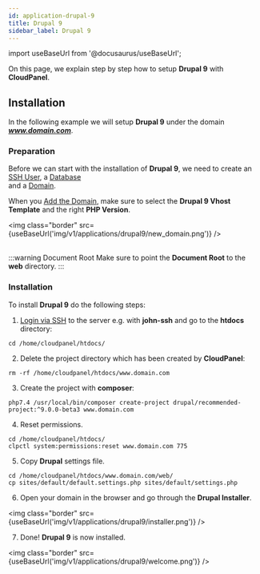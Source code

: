 ```yaml
---
id: application-drupal-9
title: Drupal 9
sidebar_label: Drupal 9
---
```


import useBaseUrl from '@docusaurus/useBaseUrl';

On this page, we explain step by step how to setup **Drupal 9** with **CloudPanel**.

## Installation

In the following example we will setup **Drupal 9** under the domain ***www.domain.com***.

### Preparation

Before we can start with the installation of **Drupal 9**, we need to create an [SSH User](users#adding-a-user), a [Database](databases#adding-a-database) <br />
and a [Domain](domains#adding-a-domain).

When you [Add the Domain](domains#adding-a-domain), make sure to select the **Drupal 9 Vhost Template** and the right **PHP Version**.

<img class="border" src={useBaseUrl('img/v1/applications/drupal9/new_domain.png')} /> <br /><br />

:::warning Document Root
Make sure to point the **Document Root** to the **web** directory.
:::

### Installation

To install **Drupal 9** do the following steps:

1. [Login via SSH](users#ssh-login) to the server e.g. with **john-ssh** and go to the **htdocs** directory:

```
cd /home/cloudpanel/htdocs/
```

2. Delete the project directory which has been created by **CloudPanel**:

```
rm -rf /home/cloudpanel/htdocs/www.domain.com
```

3. Create the project with **composer**:

```
php7.4 /usr/local/bin/composer create-project drupal/recommended-project:^9.0.0-beta3 www.domain.com
```

4. Reset permissions.

```
cd /home/cloudpanel/htdocs/
clpctl system:permissions:reset www.domain.com 775
```

5. Copy **Drupal** settings file.

```
cd /home/cloudpanel/htdocs/www.domain.com/web/
cp sites/default/default.settings.php sites/default/settings.php
```

6. Open your domain in the browser and go through the **Drupal Installer**.

<img class="border" src={useBaseUrl('img/v1/applications/drupal9/installer.png')} /> 

7. Done! **Drupal 9** is now installed.

<img class="border" src={useBaseUrl('img/v1/applications/drupal9/welcome.png')} /> 